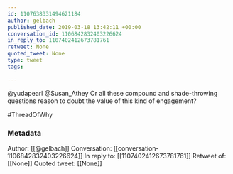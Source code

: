 ```yaml
---
id: 1107638331494621184
author: gelbach
published_date: 2019-03-18 13:42:11 +00:00
conversation_id: 1106842832403226624
in_reply_to: 1107402412673781761
retweet: None
quoted_tweet: None
type: tweet
tags:

---
```


@yudapearl @Susan_Athey Or all these compound and shade-throwing questions reason to doubt the value of this kind of engagement?

#ThreadOfWhy

### Metadata

Author: [[@gelbach]]
Conversation: [[conversation-1106842832403226624]]
In reply to: [[1107402412673781761]]
Retweet of: [[None]]
Quoted tweet: [[None]]
